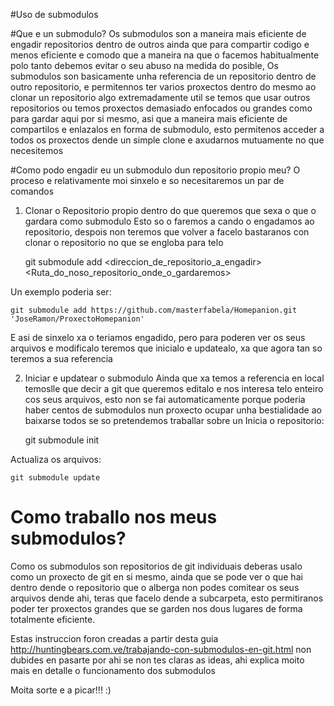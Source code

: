 #Uso de submodulos

#Que e un submodulo?
Os submodulos son a maneira mais eficiente de engadir repositorios dentro de outros ainda que para compartir codigo e menos eficiente e comodo que a maneira
na que o facemos habitualmente polo tanto debemos evitar o seu abuso na medida do posible, Os submodulos son basicamente unha referencia de un repositorio dentro de outro repositorio, e permitennos ter varios proxectos dentro do mesmo ao clonar un repositorio algo extremadamente util se temos que usar outros repositorios ou temos proxectos demasiado enfocados ou grandes como para gardar aqui por si mesmo, asi que a maneira mais eficiente de compartilos e enlazalos
en forma de submodulo, esto permitenos acceder a todos os proxectos dende un simple clone e axudarnos mutuamente no que necesitemos

#Como podo engadir eu un submodulo dun repositorio propio meu?
O proceso e relativamente moi sinxelo e so necesitaremos un par de comandos

1. Clonar o Repositorio propio dentro do que queremos que sexa o que o gardara como submodulo 
Esto so o faremos a cando o engadamos ao repositorio, despois non teremos que volver a facelo bastaranos con clonar o repositorio no que se engloba para telo

    git submodule add <direccion_de_repositorio_a_engadir> <Ruta_do_noso_repositorio_onde_o_gardaremos>

Un exemplo poderia ser:

    git submodule add https://github.com/masterfabela/Homepanion.git 'JoseRamon/ProxectoHomepanion'

E asi de sinxelo xa o teriamos engadido, pero para poderen ver os seus arquivos e modificalo teremos que inicialo e updatealo, xa que agora tan so teremos a sua referencia 

2. Iniciar e updatear o submodulo
Ainda que xa temos a referencia en local temoslle que decir a git que queremos editalo e nos interesa telo enteiro cos seus arquivos, esto non se fai automaticamente porque poderia haber centos de submodulos nun proxecto ocupar unha bestialidade ao baixarse todos se so pretendemos traballar sobre un
Inicia o repositorio:

    git submodule init

Actualiza os arquivos:

    git submodule update


# Como traballo nos meus submodulos?
Como os submodulos son repositorios de git individuais deberas usalo como un proxecto de git en si mesmo, ainda que se pode ver o que hai dentro dende o repositorio que o alberga non podes comitear os seus arquivos dende ahi, teras que facelo dende a subcarpeta, esto permitiranos poder ter proxectos grandes que se garden nos dous lugares de forma totalmente eficiente.




Estas instruccion foron creadas a partir desta guia http://huntingbears.com.ve/trabajando-con-submodulos-en-git.html non dubides en pasarte por ahi se non tes claras as ideas, ahi explica moito mais en detalle o funcionamento dos submodulos

Moita sorte e a picar!!!  :)